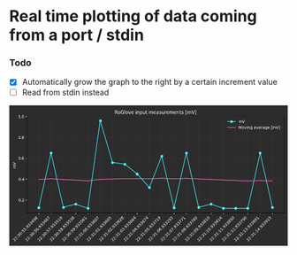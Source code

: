 # Real time plotting of data coming from a port / stdin

### Todo
- [x] Automatically grow the graph to the right by a certain increment value
- [ ] Read from stdin instead

![Chart](assets/fig.png)
